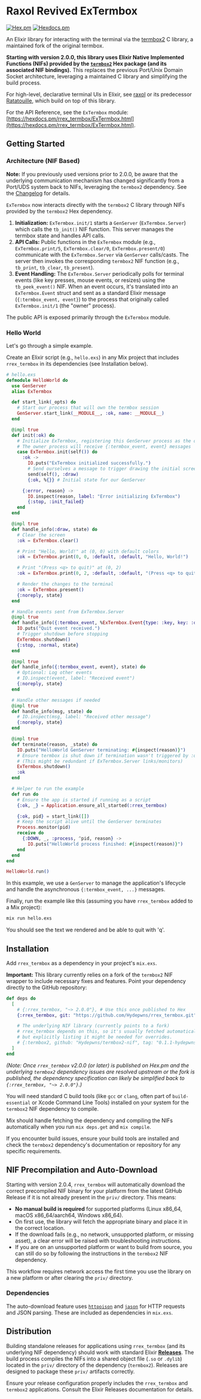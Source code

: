 # Raxol Revived ExTermbox

[![Hex.pm](https://img.shields.io/hexpm/v/rrex_termbox.svg)](https://hex.pm/packages/rrex_termbox)
[![Hexdocs.pm](https://img.shields.io/badge/api-hexdocs-brightgreen.svg)](https://hexdocs.pm/rrex_termbox)

An Elixir library for interacting with the terminal via the [termbox2](https://github.com/termbox/termbox2) C library, a maintained fork of the original termbox.

**Starting with version 2.0.0, this library uses Elixir Native Implemented Functions (NIFs) provided by the [`termbox2`](https://hex.pm/packages/termbox2) Hex package (and its associated NIF bindings).** This replaces the previous Port/Unix Domain Socket architecture, leveraging a maintained C library and simplifying the build process.

For high-level, declarative terminal UIs in Elixir, see [raxol](https://github.com/Hydepwns/raxol) or its predecessor [Ratatouille](https://github.com/ndreynolds/ratatouille), which build on top of this library.

For the API Reference, see the `ExTermbox` module: [https://hexdocs.pm/rrex_termbox/ExTermbox.html](https://hexdocs.pm/rrex_termbox/ExTermbox.html).

## Getting Started

### Architecture (NIF Based)

**Note:** If you previously used versions prior to 2.0.0, be aware that the underlying communication mechanism has changed significantly from a Port/UDS system back to NIFs, leveraging the `termbox2` dependency. See the [Changelog](./CHANGELOG.md) for details.

`ExTermbox` now interacts directly with the `termbox2` C library through NIFs provided by the `termbox2` Hex dependency.

1. **Initialization:** `ExTermbox.init/1` starts a `GenServer` (`ExTermbox.Server`) which calls the `tb_init()` NIF function. This server manages the termbox state and handles API calls.
2. **API Calls:** Public functions in the `ExTermbox` module (e.g., `ExTermbox.print/5`, `ExTermbox.clear/0`, `ExTermbox.present/0`) communicate with the `ExTermbox.Server` via `GenServer` calls/casts. The server then invokes the corresponding `termbox2` NIF function (e.g., `tb_print`, `tb_clear`, `tb_present`).
3. **Event Handling:** The `ExTermbox.Server` periodically polls for terminal events (like key presses, mouse events, or resizes) using the `tb_peek_event()` NIF. When an event occurs, it's translated into an `ExTermbox.Event` struct and sent as a standard Elixir message (`{:termbox_event, event}`) to the process that originally called `ExTermbox.init/1` (the "owner" process).

The public API is exposed primarily through the `ExTermbox` module.

### Hello World

Let's go through a simple example.

Create an Elixir script (e.g., `hello.exs`) in any Mix project that includes `rrex_termbox` in its dependencies (see Installation below).

```elixir
# hello.exs
defmodule HelloWorld do
  use GenServer
  alias ExTermbox

  def start_link(_opts) do
    # Start our process that will own the termbox session
    GenServer.start_link(__MODULE__, :ok, name: __MODULE__)
  end

  @impl true
  def init(:ok) do
    # Initialize ExTermbox, registering this GenServer process as the owner
    # The owner process will receive {:termbox_event, event} messages
    case ExTermbox.init(self()) do
      :ok ->
        IO.puts("ExTermbox initialized successfully.")
        # Send ourselves a message to trigger drawing the initial screen
        send(self(), :draw)
        {:ok, %{}} # Initial state for our GenServer

      {:error, reason} ->
        IO.inspect(reason, label: "Error initializing ExTermbox")
        {:stop, :init_failed}
    end
  end

  @impl true
  def handle_info(:draw, state) do
    # Clear the screen
    :ok = ExTermbox.clear()

    # Print "Hello, World!" at (0, 0) with default colors
    :ok = ExTermbox.print(0, 0, :default, :default, "Hello, World!")

    # Print "(Press <q> to quit)" at (0, 2)
    :ok = ExTermbox.print(0, 2, :default, :default, "(Press <q> to quit)")

    # Render the changes to the terminal
    :ok = ExTermbox.present()
    {:noreply, state}
  end

  # Handle events sent from ExTermbox.Server
  @impl true
  def handle_info({:termbox_event, %ExTermbox.Event{type: :key, key: :q}}, state) do
    IO.puts("Quit event received.")
    # Trigger shutdown before stopping
    ExTermbox.shutdown()
    {:stop, :normal, state}
  end

  @impl true
  def handle_info({:termbox_event, event}, state) do
    # Optional: Log other events
    # IO.inspect(event, label: "Received event")
    {:noreply, state}
  end

  # Handle other messages if needed
  @impl true
  def handle_info(msg, state) do
    # IO.inspect(msg, label: "Received other message")
    {:noreply, state}
  end

  @impl true
  def terminate(reason, _state) do
    IO.puts("HelloWorld GenServer terminating: #{inspect(reason)}")
    # Ensure termbox is shut down if termination wasn't triggered by :q
    # (This might be redundant if ExTermbox.Server links/monitors)
    ExTermbox.shutdown()
    :ok
  end

  # Helper to run the example
  def run do
    # Ensure the app is started if running as a script
    {:ok, _} = Application.ensure_all_started(:rrex_termbox)

    {:ok, pid} = start_link([])
    # Keep the script alive until the GenServer terminates
    Process.monitor(pid)
    receive do
      {:DOWN, _, :process, ^pid, reason} ->
        IO.puts("HelloWorld process finished: #{inspect(reason)}")
    end
  end
end

HelloWorld.run()
```

In this example, we use a `GenServer` to manage the application's lifecycle and handle the asynchronous `{:termbox_event, ...}` messages.

Finally, run the example like this (assuming you have `rrex_termbox` added to a Mix project):

```bash
mix run hello.exs
```

You should see the text we rendered and be able to quit with 'q'.

## Installation

Add `rrex_termbox` as a dependency in your project's `mix.exs`.

**Important:** This library currently relies on a fork of the `termbox2` NIF wrapper to include necessary fixes and features. Point your dependency directly to the GitHub repository:

```elixir
def deps do
  [
    # {:rrex_termbox, "~> 2.0.0"}, # Use this once published to Hex
    {:rrex_termbox, git: "https://github.com/Hydepwns/rrex_termbox.git", tag: "v2.0.0-alpha.2"} # Or branch: "main"

    # The underlying NIF library (currently points to a fork)
    # rrex_termbox depends on this, so it's usually fetched automatically,
    # but explicitly listing it might be needed for overrides.
    # {:termbox2, github: "Hydepwns/termbox2-nif", tag: "0.1.1-hydepwns-fix1", submodules: true}
  ]
end
```

*(Note: Once `rrex_termbox` v2.0.0 (or later) is published on Hex.pm and the underlying `termbox2` dependency issues are resolved upstream or the fork is published, the dependency specification can likely be simplified back to `{:rrex_termbox, "~> 2.0.0"}`.)*

You will need standard C build tools (like `gcc` or `clang`, often part of `build-essential` or Xcode Command Line Tools) installed on your system for the `termbox2` NIF dependency to compile.

Mix should handle fetching the dependency and compiling the NIFs automatically when you run `mix deps.get` and `mix compile`.

If you encounter build issues, ensure your build tools are installed and check the `termbox2` dependency's documentation or repository for any specific requirements.

## NIF Precompilation and Auto-Download

Starting with version 2.0.4, `rrex_termbox` will automatically download the correct precompiled NIF binary for your platform from the latest GitHub Release if it is not already present in the `priv/` directory. This means:

- **No manual build is required** for supported platforms (Linux x86_64, macOS x86_64/aarch64, Windows x86_64).
- On first use, the library will fetch the appropriate binary and place it in the correct location.
- If the download fails (e.g., no network, unsupported platform, or missing asset), a clear error will be raised with troubleshooting instructions.
- If you are on an unsupported platform or want to build from source, you can still do so by following the instructions in the `termbox2` NIF dependency.

This workflow requires network access the first time you use the library on a new platform or after clearing the `priv/` directory.

### Dependencies

The auto-download feature uses [`httpoison`](https://hex.pm/packages/httpoison) and [`jason`](https://hex.pm/packages/jason) for HTTP requests and JSON parsing. These are included as dependencies in `mix.exs`.

## Distribution

Building standalone releases for applications using `rrex_termbox` (and its underlying NIF dependency) should work with standard Elixir **[Releases](https://hexdocs.pm/mix/Mix.Tasks.Release.html)**. The build process compiles the NIFs into a shared object file (`.so` or `.dylib`) located in the `priv/` directory of the dependency (`termbox2`). Releases are designed to package these `priv/` artifacts correctly.

Ensure your release configuration properly includes the `rrex_termbox` and `termbox2` applications. Consult the Elixir Releases documentation for details.
